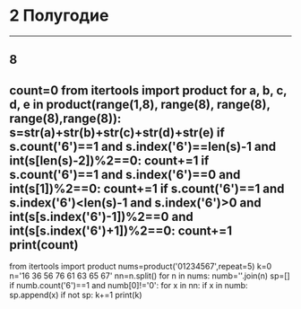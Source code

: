 # 2 Полугодие
***
## 8

count=0
from itertools import product
for a, b, c, d, e in product(range(1,8), range(8), range(8), range(8),range(8)): 
    s=str(a)+str(b)+str(c)+str(d)+str(e)
    if s.count('6')==1 and s.index('6')==len(s)-1 and int(s[len(s)-2])%2==0: count+=1
    if s.count('6')==1 and s.index('6')==0 and int(s[1])%2==0: count+=1
    if s.count('6')==1 and s.index('6')<len(s)-1 and s.index('6')>0 and int(s[s.index('6')-1])%2==0 and int(s[s.index('6')+1])%2==0:
        count+=1
print(count)
---
from itertools import product
nums=product('01234567',repeat=5)
k=0
n='16 36 56 76 61 63 65 67'
nn=n.split()
for n in nums:
    numb=''.join(n)
    sp=[]
    if numb.count('6')==1 and numb[0]!='0':
        for x in nn:
            if x in numb:
                sp.append(x)
        if not sp: 
            k+=1
print(k)
